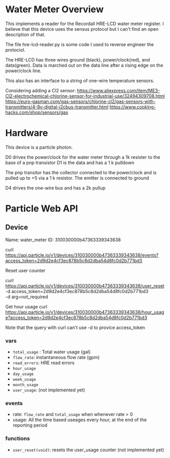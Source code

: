 # Water Meter Overview

This implements a reader for the Recordall HRE-LCD water meter register. I
believe that this device uses the sensus protocol but I can't find an open
description of that.

The file hre-lcd-reader.py is some code I used to reverse engineer the protociol.

The HRE-LCD has three wires ground (black), power/clock(red), and data(green).
Data is marched out on the data line after a rising edge on the
power/clock line.

This also has an interface to a string of one-wire temperature
sensors.

Considering adding a Cl2 sensor:
https://www.aliexpress.com/item/ME3-Cl2-electrochemical-chlorine-sensor-for-industrial-use/32494309708.html
https://euro-gasman.com/gas-sensors/chlorine-cl2/gas-sensors-with-transmitters/4-8v-digital-i2cbus-transmitter.html
https://www.cooking-hacks.com/shop/sensors/gas


# Hardware
This device is a particle photon.

D0 drives the power/clock for the water meter through a 1k resister to
the base of a pnp transistor
D1 is the data and has a 1 k pulldown

The pnp transitor has the collector connected to the power/clock and is pulled up
to +5 via a 1 k resistor.
The emitter is connected to ground

D4 drives the one-wire bus and has a 2k pullup

# Particle Web API
## Device
Name: water_meter
ID: 310030000b47363339343638

curl https://api.particle.io/v1/devices/310030000b47363339343638/events?access_token=2d9d2e4cf3ec878b5c8d2dba54d8fc0d2b771bd3


Reset user counter

curl https://api.particle.io/v1/devices/310030000b47363339343638/user_reset \
  -d access_token=2d9d2e4cf3ec878b5c8d2dba54d8fc0d2b771bd3 \
  -d arg=not_required

Get hour usage
curl https://api.particle.io/v1/devices/310030000b47363339343638/hour_usage?access_token=2d9d2e4cf3ec878b5c8d2dba54d8fc0d2b771bd3

Note that the query with curl can't use -d to provice access_token


### vars
* `total_usage` : Total water usage (gal)
* `flow_rate`: instantaneous flow rate (gpm)
* `read_errors`: HRE read errors
* `hour_usage`
* `day_usage`
* `week_usage`
* `month_usage`
* `user_usage`: (not implemented yet)


### events
* rate: `flow_rate` and `total_usage` when whenever rate > 0
* usage: All the time based useages every hour, at the end of the reporting
period

### functions
* `user_reset(void)`: resets the user_usage counter (not implemented yet)


